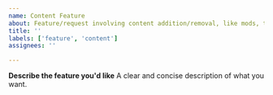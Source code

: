 ```yaml
---
name: Content Feature
about: Feature/request involving content addition/removal, like mods, textures, audio etc.
title: ''
labels: ['feature', 'content']
assignees: ''

---
```


**Describe the feature you'd like**
A clear and concise description of what you want.
